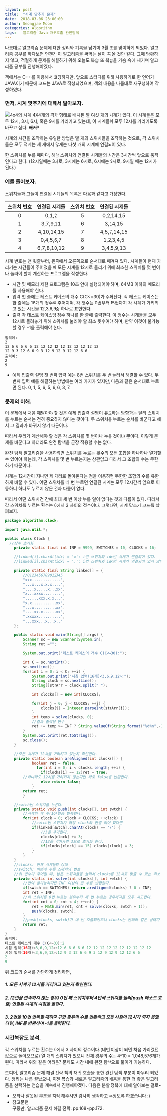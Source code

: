 ```yaml
---
layout: post
title:  "시계 맞추기 문제"
date:  2018-03-06 23:00:00
author: Seongjae Moon
categories: Algorithm
tags:   알고리즘 Java 재귀호출 완전탐색
---
```


나름대로 알고리즘 문제에 대한 정리와 기록을 남기며 3월 초를 맞이하게 되었다. 알고리즘 공부를 하다보면 언젠간 이 알고리즘을 써먹는 날이 꼭 올 것만 같다. 그때 당황하지 않고, 적절하게 문제를 해결하기 위해 오늘도 복습 또 복습을 가슴 속에 새기며 알고리즘 공부를 진행해야겠다.

책에서는 C++를 이용해서 코딩하지만,  앞으로 스터디를 위해 사용하기로 한 언어가 JAVA이기 때문에  코드는 JAVA로 작성되었으며, 책의 내용을 나름대로 재구성하여 작성하였다.

### 먼저, 시계 맞추기에 대해서 알아보자.
![4x4의 시계](/uploads/algorithm/clock.PNG)
4X4개의 격자 형태로 배치된 열 여섯 개의 시계가 있다. 이 시계들은 모두 12시, 3시, 6시, 혹은 9시를 가리키고 있는데, 이 시계들이 모두 12시를 가리키도록 바꾸고 싶다. ~~왜지?~~

시계의 시간을 조작하는 유일한 방법은 열 개의 스위치들을 조작하는 것으로, 각 스위치들은 모두 적게는 세 개에서 많게는 다섯 개의 시계에 연결되어 있다.

한 스위치를 누를 때마다, 해당 스위치와 연결된 시계들의 시간은 3시간씩 앞으로 움직인다고 한다. (12시일때는 3시로, 3시에는 6시로, 6시에는 9시로, 9시일 때는 12시가 된다.)

### 예를 들어보자.
스위치들과 그들이 연결된 시계들의 목록은 다음과 같다고 가정한다.

스위치 번호|연결된 시계들|스위치 번호|연결된 시계들
:--:|:--:|:--:|:--:
0|0,1,2|5|0,2,14,15
1|3,7,9,11|6|3,14,15
2|4,10,14,15|7|4,5,7,14,15
3|0,4,5,6,7|8|1,2,3,4,5
4|6,7,8,10,12|9|3,4,5,9,13

시계 번호는 맨 윗줄부터, 왼쪽에서 오른쪽으로 순서대로 매겨져 있다. 시계들이 현재 가리키는 시간들이 주어졌을 때 모든 시계를 12시로 돌리기 위해 최소한 스위치를 몇 번이나 눌러야 할지 계산하는 프로그램을 작성한다.

- 시간 및 메모리 제한
프로그램은 10초 안에 실행되어야 하며, 64MB 이하의 메모리를 사용해야 한다.
- 입력
첫 줄에는 테스트 케이스의 개수 C(C<=30)가 주어진다. 각 테스트 케이스는 한 줄에는 16개의 정수로 주어지며, 각 정수는 0번부터 15번까지 각 시계가 가리키고 있는 시간을 12,3,6,9중 하나로 표현한다.
- 출력
각 테스트 케이스당 정수 하나를 한 줄에 출력한다. 이 정수는 시계들을 모두 12시로 돌려놓기 위해 스위치를 눌러야 할 최소 횟수여야 하며, 만약 이것이 불가능할 경우 -1을 출력해야 한다.
```
입력예:
2
12 6 6 6 6 6 12 12 12 12 12 12 12 12 12 12
12 9 3 12 6 6 9 3 12 9 12 9 12 12 6 6
출력예:
2
9
```
- 예제 입출력 설명
첫 번째 입력 예는 8번 스위치를 두 번 눌러서 해결할 수 있다. 두 번째 입력 예를 해결하는 방법에는 여러 가지가 있지만, 다음과 같은 순서대로 누르면 된다. 0, 1, 5, 6, 5, 6, 6, 3, 7.

### 문제의 이해.
이 문제에서 처음 깨달아야 할 것은 예제 입출력 설명이 유도하는 방향과는 달리 스위치를 누르는 순서는 전혀 중요하지 않다는 것이다. 두 스위치를 누르는 순서를 바꾼다고 해서 그 결과가 바뀌지 않기 때문이다.

따라서 우리가 계산해야 할 것은 각 스위치를 몇 번이나 누를 것이냐 뿐이다. 이렇게 문제를 바꾼다고 하더라도 완전 탐색을 곧장 적용할 수는 없다.

완전 탐색 알고리즘을 사용하려면 스위치를 누르는 횟수의 모든 조합을 하나하나 열거할 수 있어야 하는데, 각 스위치를 몇 번 누르는지는 상관없고 따라서 그 조합의 수는 무한하기 때문이다.

시계는 12시간이 지나면 제 자리로 돌아온다는 점을 이용하면 무한한 조합의 수를 유한하게 바꿀 수 있다. 어떤 스위치를 네 번 누르면 연결된 시계는 모두 12시간씩 앞으로 이동하니 하나도 누르지 않은 것과 다름이 없다.

따라서 어떤 스위치건 간에 최대 세 번 이상 누를 일이 없다는 것과 다름이 없다. 따라서 각 스위치를 누르는 횟수는 0에서 3 사이의 정수이다. 그렇다면, 시계 맞추기 코드를 살펴보자.
```java
package algorithm.clock;

import java.util.*;

public class Clock {
  //상수 초기화
	private static final int INF = 9999, SWITCHES = 10, CLOCKS = 16;

	//linked[i].charAt(idx) = 'x': i번 스위치와 idx번 시계가 연결되어 있다.
	//linked[i].charAt(idx) = '.': i번 스위치와 idx번 시계가 연결되어 있지 않다.

	private static final String linked[] = {
		//0123456789012345
		"xxx.............",
		"...x...x.x.x....",
		"....x.....x...xx",
		"x...xxxx........",
		"......xxx.x.x...",
		"x.x...........xx",
		"...x..........xx",
		"....xx.x......xx",
		".xxxxx..........",
		"...xxx...x...x.."
	};

	public static void main(String[] args) {
		Scanner sc = new Scanner(System.in);
		String ret ="";

		System.out.print("테스트 케이스의 개수 C(C<=30):");

		int C = sc.nextInt();
		sc.nextLine();
		for(int i = 0; i < C; ++i) {
			System.out.print("시침 입력(16개)<3,6,9,12>:");
			String clock = sc.nextLine();
			String[]strArr = clock.split(" ");

			int clocks[] = new int[CLOCKS];

			for(int j = 0; j < CLOCKS; ++j) {
				clocks[j] = Integer.parseInt(strArr[j]);
			}
			int temp = solve(clocks, 0);
			//결과 출력용 변수
			ret += temp >= INF ? String.valueOf(String.format("%d%n",-1)) : String.valueOf(String.format("%d%n", temp));
		}
		System.out.print(ret.toString());
		sc.close();
	}

	//모든 시계가 12시를 가리키고 있는지 확인한다.     
    private static boolean areAligned(int clocks[]) {
			boolean ret = false;
			  for(int i = 0; i < clocks.length; ++i) {
				if(clocks[i] == 12)ret = true;
        //하나라도 12시를 가리키지 않는다면 바로 false를 반환한다.
				else return false;
			}
	    return ret;
		}

	//swtch번 스위치를 누른다.
	private static void push(int clocks[], int swtch) {
		//시계의 개 수(16)만큼 반복한다.
		for(int clock = 0; clock < CLOCKS; ++clock) {
			//swtch번 스위치가 해당 clock와 연결 되어 있다면
			if(linked[swtch].charAt(clock) == 'x') {
				//3을 추가한다.
				clocks[clock] += 3;
				//12을 넘어가면 3으로 초기화 한다.
				if(clocks[clock] == 15) clocks[clock] = 3;
			}
		}
	}
	//clocks: 현재 시계들의 상태
	//switch: 이번에 누를 스위치의 번호
	//위 변수가 주어질 때, 남은 스위치들을 눌러서 clocks를 12시로 맞출 수 있는 최소 횟수를 반환한다.
	private static int solve(int clocks[], int swtch) {
		//만약 불가능하다면 INF 이상의 큰 수를 반환한다.
		if(swtch == SWITCHES) return areAligned(clocks) ? 0 : INF;
		int ret = INF;
		//이 스위치를 0번 누르는 경우부터 세 번 누르는 경우까지를 모두 시도한다.
		for(int cnt = 0; cnt < 4; ++cnt) {
			ret = Math.min(ret, cnt + solve(clocks, swtch + 1));
			push(clocks, swtch);
		}
		//push(clocks, swtch)가 네 번 호출되었으니 clocks는 원래와 같은 상태가 된다.
		return ret;
	}
}
출력예:
테스트 케이스의 개수 C(C<=30):2
시침 입력(16개)<3,6,9,12>:12 6 6 6 6 6 12 12 12 12 12 12 12 12 12 12
시침 입력(16개)<3,6,9,12>:12 9 3 12 6 6 9 3 12 9 12 9 12 12 6 6
2
9
```
위 코드의 순서를 간단하게 정리하면,
##### 1. 모든 시계가 12시를 가리키고 있는지 확인한다.
##### 2. (2번을 만족하지 않는 경우) 0번 째 스위치부터 4번씩 스위치를 눌러(push 메소드 호출) 연결된 시계의 시침을 돌린다.
##### 3. 2번을 10번 반복할 때까지 구한 경우의 수를 반환하고 모든 시침이 12시가 되지 못했다면, INF를 반환하여 -1을 출력한다.

### 시간복잡도 분석.
각 스위치를 누르는 횟수는 0에서 3 사이의 정수이다.(네번 이상이 되면 처음 가리켰던 값으로 돌아오므로) 열 개의 스위치가 있으니 전체 경우의 수는 4^10 = 1,048,576개가 된다. 따라서 위와 같은 어려운? 문제도 시간 내에 완전 탐색으로 풀이가 가능하다.

드디어, 알고리즘 문제 해결 전략 책의 재귀 호출을 통한 완전 탐색 부분이 마무리 되었다. 정리는 나름 끝났으니, 이젠 복습과 새로운 알고리즘의 배움을 통한 더 좋은 알고리즘을 선택하는 연습을 계속해서 진행해야겠다. 다음은 분할 정복에 대해 알아보는 걸로~

* 오타나 잘못된 부분을 지적 해주시면 감사히 생각하고 수정토록 하겠습니다 :)
* 참고문헌<br>
구종만, 알고리즘 문제 해결 전략. pp.168~pp.172.
